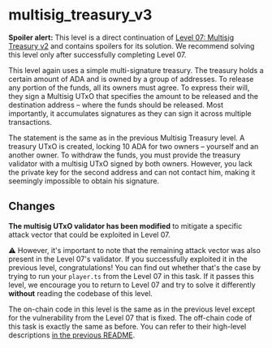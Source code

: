 # multisig_treasury_v3

**Spoiler alert:** This level is a direct continuation of
[Level 07: Multisig Treasury v2](../07_multisig_treasury_v2/) and contains
spoilers for its solution. We recommend solving this level only after
successfully completing Level 07.

This level again uses a simple multi-signature treasury. The treasury holds a
certain amount of ADA and is owned by a group of addresses. To release any
portion of the funds, all its owners must agree. To express their will, they
sign a Multisig UTxO that specifies the amount to be released and the
destination address – where the funds should be released. Most importantly, it
accumulates signatures as they can sign it across multiple transactions.

The statement is the same as in the previous Multisig Treasury level. A treasury
UTxO is created, locking 10 ADA for two owners – yourself and an another owner.
To withdraw the funds, you must provide the treasury validator with a multisig
UTxO signed by both owners. However, you lack the private key for the second
address and can not contact him, making it seemingly impossible to obtain his
signature.

## Changes

**The multisig UTxO validator has been modified** to mitigate a specific attack
vector that could be exploited in Level 07.

⚠️ However, it's important to note that the remaining attack vector was also
present in the Level 07's validator. If you successfully exploited it in the
previous level, congratulations! You can find out whether that's the case by
trying to run your `player.ts` from the Level 07 in this task. If it passes this
level, we encourage you to return to Level 07 and try to solve it differently
**without** reading the codebase of this level.

The on-chain code in this level is the same as in the previous level except for
the vulnerability from the Level 07 that is fixed. The off-chain code of this
task is exactly the same as before. You can refer to their high-level
descriptions
[in the previous README](../07_multisig_treasury_v2/README.md#on-chain-code).
